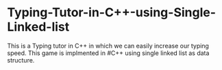 # Typing-Tutor-in-C++-using-Single-Linked-list

This is a Typing tutor in C++ in which we can easily increase our typing speed. This game is implmented in #C++ using single linked list as data structure.
